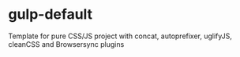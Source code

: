 # gulp-default
Template for pure CSS/JS project with concat, autoprefixer, uglifyJS, cleanCSS and Browsersync plugins
